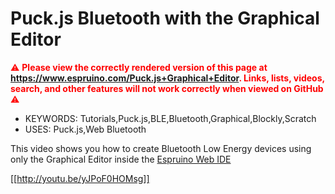 <!--- Copyright (c) 2016 Gordon Williams, Pur3 Ltd. See the file LICENSE for copying permission. -->
Puck.js Bluetooth with the Graphical Editor
============================================

<span style="color:red">:warning: **Please view the correctly rendered version of this page at https://www.espruino.com/Puck.js+Graphical+Editor. Links, lists, videos, search, and other features will not work correctly when viewed on GitHub** :warning:</span>

* KEYWORDS: Tutorials,Puck.js,BLE,Bluetooth,Graphical,Blockly,Scratch
* USES: Puck.js,Web Bluetooth

This video shows you how to create Bluetooth Low Energy devices using
only the Graphical Editor inside the [Espruino Web IDE](/Web+IDE)

[[http://youtu.be/yJPoF0HOMsg]]

